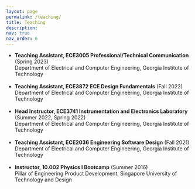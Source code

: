 ```yaml
---
layout: page
permalink: /teaching/
title: Teaching
description: 
nav: true
nav_order: 6
---
```


- **Teaching Assistant, ECE3005 Professional/Technical Communication** (Spring 2023) <br>
  Department of Electrical and Computer Engineering, Georgia Institute of Technology <br>
  <br>
- **Teaching Assistant, ECE3872 ECE Design Fundamentals** (Fall 2022) <br>
  Department of Electrical and Computer Engineering, Georgia Institute of Technology <br>
  <br>
- **Head Instructor, ECE3741 Instrumentation and Electronics Laboratory** (Summer 2022, Spring 2022) <br>
  Department of Electrical and Computer Engineering, Georgia Institute of Technology    <br>
  <br>
- **Teaching Assistant, ECE2036 Engineering Software Design** (Fall 2021) <br>
  Department of Electrical and Computer Engineering, Georgia Institute of Technology <br>
  <br>
- **Instructor, 10.002 Physics I Bootcamp** (Summer 2016) <br>
  Pillar of Engineering Product Development, Singapore University of Technology and Design
